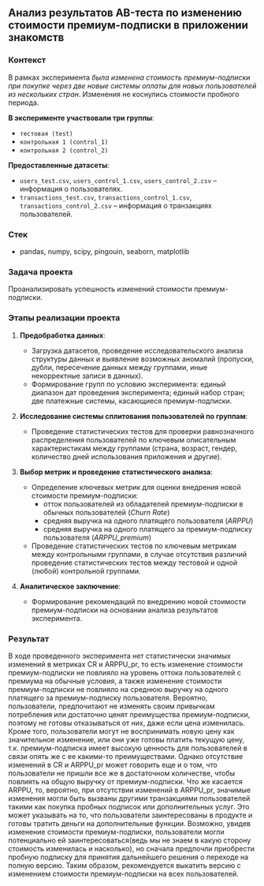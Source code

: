 ## Анализ результатов AB-теста по изменению стоимости премиум-подписки в приложении знакомств

### Контекст
В рамках эксперимента *была изменена стоимость премиум-подписки при покупке через две новые системы оплаты для новых пользователей из нескольких стран*. 
Изменения не коснулись стоимости пробного периода.

**В эксперименте участвовали три группы**:
    
- `тестовая (test)`
- `контрольная 1 (control_1)`
- `контрольная 2 (control_2)` 

**Предоставленные датасеты**:
- `users_test.csv`, `users_control_1.csv`, `users_control_2.csv` – информация о пользователях.
- `transactions_test.csv`, `transactions_control_1.csv`, `transactions_control_2.csv` – информация о транзакциях пользователей.

### Стек
 - pandas, numpy, scipy, pingouin, seaborn, matplotlib

### Задача проекта
Проанализировать успешность изменений стоимости премиум-подписки.

### Этапы реализации проекта
1. **Предобработка данных**: 
   - Загрузка датасетов, проведение исследовательского анализа структуры данных и выявление возможных аномалий (пропуски, дубли, пересечение данных между группами, иные некорректные записи в данных).
   - Формирование групп по условию эксперимента: единый диапазон дат проведения эксперимента; единый набор стран; две платежные системы, касающиеся премиум-подписки.
2. **Исследование системы сплитования пользователей по группам**:
   - Проведение статистических тестов для проверки равнозначного распределения пользователей по ключевым описательным характеристикам между группами (страна, возраст, гендер, количество дней использования приложения и другие).

3. **Выбор метрик и проведение статистического анализа**:
   - Определение ключевых метрик для оценки внедрения новой стоимости премиум-подписки:
      - отток пользователей из обладателей премиум-подписки в обычных пользователей (*Churn Rate*)
      - средняя выручка на одного платящего пользователя (*ARPPU*)
      - средняя выручка на одного платящего за премиум-подписку пользователя (*ARPPU_premium*)
   - Проведение статистических тестов по ключевым метрикам между контрольными группами, в случае отсутствия различий проведение статистических тестов между тестовой и одной (любой) контрольной группами.
4. **Аналитическое заключение**:
   - Формирование рекомендаций по внедрению новой стоимости премиум-подписки на основании анализа результатов эксперимента.

### Результат
В ходе проведенного эксперимента нет статистически значимых изменений в метриках CR и ARPPU_pr, то есть изменение стоимости премиум-подписки не повлияло на уровень оттока пользователей с премиума на обычные условия, а также изменение стоимости премиум-подписки не повлияло на среднюю выручку на одного платящего за премиум-подписку пользователя. Вероятно, пользователи, предпочитают не изменять своим привычкам потребления или достаточно ценят преимущества премиум-подписки, поэтому не готовы отказываться от них, даже если цена изменилась. Кроме того, пользователи могут не воспринимать новую цену как значительное изменение, или они уже готовы платить текущую цену, т.к. премиум-подписка имеет высокую ценность для пользователей в связи опять же с ее какими-то преимуществами. Однако отсутствие изменений в CR и ARPPU_pr может говорить еще и о том, что пользователи не пришли все же в достаточном количестве, чтобы повлиять на общую выручку от премиум-подписки. Что же касается ARPPU, то, вероятно, при отсутствии изменений в ARPPU_pr, значимые изменения могли быть вызваны другими транзакциями пользователей такими как покупка пробных подписок или дополнительных услуг. Это может указывать на то, что пользователи заинтересованы в продукте и готовы тратить деньги на дополнительные функции. Возможно, увидев изменение стоимости премиум-подписки, пользователи могли потенциально ей заинтересоваться(ведь мы не знаем в какую сторону стоимость изменилась и насколько), но сначала предпочли приобрести пробную подписку для принятия дальнейшего решения о переходе на полную версию. Таким образом, рекомендуется выкатить версию с изменением стоимости премиум-подписки на всех пользователей.
